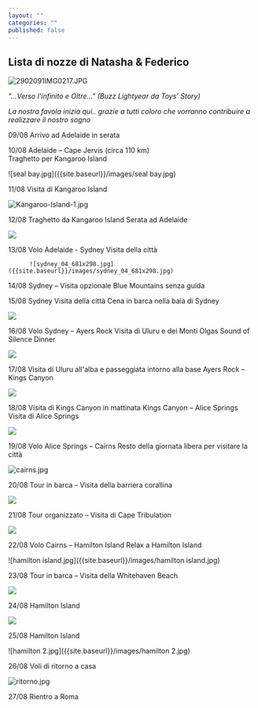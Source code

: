 ```yaml
---
layout: ""
categories: ""
published: false
---
```


## Lista di nozze di Natasha & Federico


![2902091IMG0217.JPG]({{site.baseurl}}/images/2902091IMG0217.JPG)


_"...Verso l'infinito e Oltre..."  (Buzz Lightyear da Toys’ Story)_

_La nostra favola inizia qui.. grazie a tutti coloro che vorranno contribuire a realizzare il nostro sogno_





09/08	Arrivo ad Adelaide in serata
		
10/08	Adelaide – Cape Jervis (circa 110 km)	
		Traghetto per Kangaroo Island 
		
![seal bay.jpg]({{site.baseurl}}/images/seal bay.jpg)


11/08	Visita di Kangaroo Island

![Kangaroo-Island-1.jpg]({{site.baseurl}}/images/Kangaroo-Island-1.jpg)



12/08	Traghetto da Kangaroo Island 
		Serata ad Adelaide 
        
![]({{site.baseurl}}/images/admiral-s-arch-at-sunset.jpg)

13/08		Volo Adelaide - Sydney
			Visita della città
            
          ![sydney_04_681x298.jpg]({{site.baseurl}}/images/sydney_04_681x298.jpg)



14/08	Sydney – Visita opzionale Blue Mountains senza guida
		
        
        

15/08	Sydney 
		Visita della città
        Cena in barca nella baia di Sydney
        
![]({{site.baseurl}}/images/sydney.jpg)


16/08	Volo Sydney – Ayers Rock 
		Visita di Uluru e dei Monti Olgas
        Sound of Silence Dinner
        
 ![]({{site.baseurl}}/images/MONTI%20OLGAS%201.jpg)

17/08	Visita di Uluru all'alba e passeggiata intorno alla base
		Ayers Rock – Kings Canyon 
        
![]({{site.baseurl}}/images/Ayers-Rock01.jpg)

		
18/08	Visita di Kings Canyon in mattinata
		Kings Canyon – Alice Springs 
		Visita di Alice Springs


![]({{site.baseurl}}/images/Kings%20Canyon%202.JPG)

19/08	Volo Alice Springs – Cairns 
		Resto della giornata libera per visitare la città


![cairns.jpg]({{site.baseurl}}/images/cairns.jpg)


20/08	Tour in barca – Visita della barriera corallina

![]({{site.baseurl}}/images/DSCN0026a1.jpg)

21/08	Tour organizzato – Visita di Cape Tribulation 

![]({{site.baseurl}}/images/index.jpg)

22/08	Volo Cairns – Hamilton Island 
		Relax a Hamilton Island
        
![hamilton island.jpg]({{site.baseurl}}/images/hamilton island.jpg)

23/08	Tour in barca – Visita della Whitehaven Beach 

![]({{site.baseurl}}/images/whitehaven%20beach.jpg)

24/08	Hamilton Island

![]({{site.baseurl}}/images/hamilton%202.jpg)

25/08	Hamilton Island	

![hamilton 2.jpg]({{site.baseurl}}/images/hamilton 2.jpg)

26/08	Voli di ritorno a casa

![ritorno.jpg]({{site.baseurl}}/images/ritorno.jpg)

27/08	Rientro a Roma